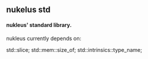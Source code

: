 ## nukelus std
#### nukleus' standard library.

nukleus currently depends on:

  std::slice;
  std::mem::size_of;
  std::intrinsics::type_name;
